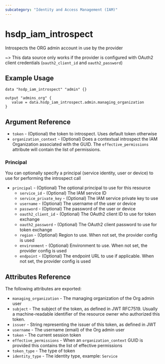 ```yaml
---
subcategory: "Identity and Access Management (IAM)"
---
```


# hsdp_iam_introspect

Introspects the ORG admin account in use by the provider

~> This data source only works if the provider is configured with OAuth2 client credentials (`oauth2_client_id` and `oauth2_password`)

## Example Usage

```hcl
data "hsdp_iam_introspect" "admin" {}
```

```hcl
output "admins_org" {
   value = data.hsdp_iam_introspect.admin.managing_organization
}
```

## Argument Reference

* `token` - (Optional) the token to introspect. Uses default token otherwise
* `organization_context` - (Optional) Does a contextual introspect the IAM Organization associated
   with the GUID. The `effective_permissions` attribute will contain the list of permissions.

### Principal

You can optionally specify a principal (service identity, user or device) to use for performing the introspect call

* `principal` - (Optional) The optional principal to use for this resource
    * `service_id` - (Optional) The IAM service ID
    * `service_private_key` - (Optional) The IAM service private key to use
    * `username` - (Optional) The username of the user or device
    * `password` - (Optional) The password of the user or device
    * `oauth2_client_id` - (Optional) The OAuth2 client ID to use for token exchange
    * `oauth2_password` - (Optional) The OAuth2 client password to use for token exchange
    * `region` - (Optional) Region to use. When not set, the provider config is used
    * `environment` - (Optional) Environment to use. When not set, the provider config is used
    * `endpoint` - (Optional) The endpoint URL to use if applicable. When not set, the provider config is used


## Attributes Reference

The following attributes are exported:

* `managing_organization` - The managing organization of the Org admin user
* `subject` - The subject of the token, as defined in JWT RFC7519.
  Usually a machine-readable identifier of the resource owner who authorized this token.
* `issuer` - String representing the issuer of this token, as defined in JWT
* `username` - The username (email) of the Org admin user
* `token` - The current session token
* `effective_permissions` - When an `organization_context` GUID is provided this
  contains the list of effective permissions
* `token_type` - The type of token
* `identity_type` - The identity type, example: `Service`
